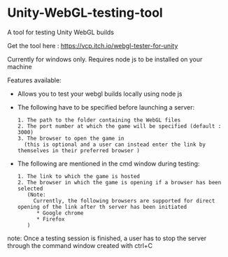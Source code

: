 # Unity-WebGL-testing-tool
A tool for testing Unity WebGL builds 

Get the tool here : https://vcp.itch.io/webgl-tester-for-unity

Currently for windows only. Requires node js to be installed on your machine 

Features available:
   - Allows you to test your webgl builds locally using node js
   - The following have to be specified before launching a server:
   
         1. The path to the folder containing the WebGL files
         2. The port number at which the game will be specified (default : 3000)
         3. The browser to open the game in 
           (this is optional and a user can instead enter the link by themselves in their preferred browser )
   - The following are mentioned in the cmd window during testing:
   
         1. The link to which the game is hosted
         2. The browser in which the game is opening if a browser has been selected
            (Note:
              Currently, the following browsers are supported for direct opening of the link after th server has been initiated
               * Google chrome
               * Firefox
            )
note:
   Once a testing session is finished, a user has to stop the server through the command window created with ctrl+C
